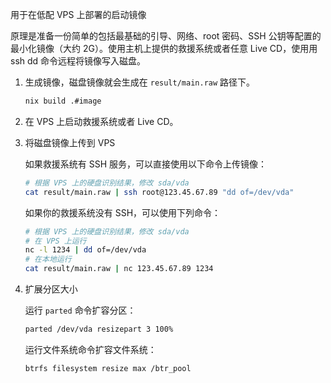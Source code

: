 用于在低配 VPS 上部署的启动镜像

原理是准备一份简单的包括最基础的引导、网络、root 密码、SSH 公钥等配置的最小化镜像（大约 2G）。使用主机上提供的救援系统或者任意 Live CD，使用用 ssh dd 命令远程将镜像写入磁盘。

1. 生成镜像，磁盘镜像就会生成在 `result/main.raw` 路径下。
    ```sh
    nix build .#image
    ```
2. 在 VPS 上启动救援系统或者 Live CD。
3. 将磁盘镜像上传到 VPS

    如果救援系统有 SSH 服务，可以直接使用以下命令上传镜像：
    ```sh
    # 根据 VPS 上的硬盘识别结果，修改 sda/vda
    cat result/main.raw | ssh root@123.45.67.89 "dd of=/dev/vda"
    ```
    如果你的救援系统没有 SSH，可以使用下列命令：
    ```sh
    # 根据 VPS 上的硬盘识别结果，修改 sda/vda
    # 在 VPS 上运行
    nc -l 1234 | dd of=/dev/vda
    # 在本地运行
    cat result/main.raw | nc 123.45.67.89 1234
    ```
4. 扩展分区大小

    运行 `parted` 命令扩容分区：
    ```sh
    parted /dev/vda resizepart 3 100%
    ```
    运行文件系统命令扩容文件系统：
    ```sh
    btrfs filesystem resize max /btr_pool
    ```
